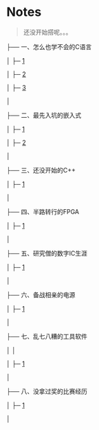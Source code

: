# Notes

> 还没开始搭呢。。。

├── 一、怎么也学不会的C语言

│ ├─ [1](/notes/01怎么也学不会的C语言/1.md)

│ ├─ [2](/notes/02怎么也学不会的C语言/2.md)

│ ├─ [3](/notes/03怎么也学不会的C语言/3.md)

│

├── 二、最先入坑的嵌入式

│ ├─ [1](/notes/02最先入坑的嵌入式/1.md)

│ ├─ [2](/notes/02最先入坑的嵌入式/2.md)

│

├── 三、还没开始的C++

│ ├─ [1](/notes/03还没开始的C++/1.md)

│

├── 四、半路转行的FPGA

│ ├─ [1](/notes/04半路转行的FPGA/1.md)

│

├── 五、研究僧的数字IC生涯

│ ├─ [1](/notes/05研究僧的数字IC生涯/1.md)

│

├── 六、备战相亲的电源

│ ├─ [1](/notes/06备战相亲的电源/1.md)

│

├── 七、乱七八糟的工具软件

│ │

│ ├─ [1](/notes/07乱七八糟的工具软件/1.md)

│

├── 八、没拿过奖的比赛经历

│ ├─ [1](/notes/08没拿过奖的比赛经历/1.md)

│

